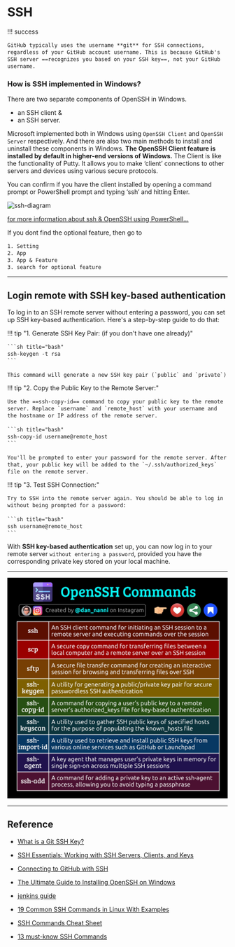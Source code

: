 # SSH

!!! success

    GitHub typically uses the username **git** for SSH connections, regardless of your GitHub account username. This is because GitHub's SSH server ==recognizes you based on your SSH key==, not your GitHub username.

### How is SSH implemented in Windows?

There are two separate components of OpenSSH in Windows.

- an SSH client &
- an SSH server.

Microsoft implemented both in Windows using `OpenSSH Client` and `OpenSSH Server` respectively. And there are also two main methods to install and uninstall these components in Windows.
**The OpenSSH Client feature is installed by default in higher-end versions of Windows.** The Client is like the functionality of Putty. It allows you to make ‘client’ connections to other servers and devices using various secure protocols.

You can confirm if you have the client installed by opening a command prompt or PowerShell prompt and typing ‘ssh’ and hitting Enter.

![ssh-diagram](https://petri-media.s3.amazonaws.com/2021/11/Screenshot-2021-11-08-134530.png)

[for more information about ssh & OpenSSH using PowerShell...](https://petri.com/the-ultimate-guide-to-installing-openssh-on-windows/)

If you dont find the optional feature, then go to

```
1. Setting
2. App
3. App & Feature
3. search for optional feature
```

---

## Login remote with SSH key-based authentication

To log in to an SSH remote server without entering a password, you can set up SSH key-based authentication. Here's a step-by-step guide to do that:

!!! tip "1. Generate SSH Key Pair: (if you don't have one already)"

    ```sh title="bash"
    ssh-keygen -t rsa
    ```

    This command will generate a new SSH key pair (`public` and `private`)

!!! tip "2. Copy the Public Key to the Remote Server:"

    Use the ==ssh-copy-id== command to copy your public key to the remote server. Replace `username` and `remote_host` with your username and the hostname or IP address of the remote server.

    ```sh title="bash"
    ssh-copy-id username@remote_host
    ```

    You'll be prompted to enter your password for the remote server. After that, your public key will be added to the `~/.ssh/authorized_keys` file on the remote server.

!!! tip "3. Test SSH Connection:"

    Try to SSH into the remote server again. You should be able to log in without being prompted for a password:

    ```sh title="bash"
    ssh username@remote_host
    ```

With **SSH key-based authentication** set up, you can now log in to your remote server `without entering a password`, provided you have the corresponding private key stored on your local machine.

---

![SSH commands](../../assets/video/GPygmfeXkAABEOX.jpeg)

---

## Reference

- [What is a Git SSH Key? ](https://www.atlassian.com/git/tutorials/git-ssh)
- [SSH Essentials: Working with SSH Servers, Clients, and Keys](https://www.digitalocean.com/community/tutorials/ssh-essentials-working-with-ssh-servers-clients-and-keys)
- [Connecting to GitHub with SSH](https://docs.github.com/en/authentication/connecting-to-github-with-ssh)
- [The Ultimate Guide to Installing OpenSSH on Windows](https://petri.com/the-ultimate-guide-to-installing-openssh-on-windows/)
- [jenkins guide](https://phoenixnap.com/kb/how-to-configure-docker-in-jenkins)

- [19 Common SSH Commands in Linux With Examples](https://phoenixnap.com/kb/linux-ssh-commands)
- [SSH Commands Cheat Sheet](https://stationx.net/ssh-commands-cheat-sheet/)
- [13 must-know SSH Commands](https://www.marcobehler.com/guides/ssh-commands#_scp)
